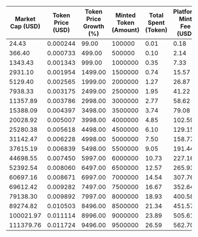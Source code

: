 | Market Cap (USD) | Token Price (USD) | Token Price Growth (%) | Minted Token (Amount) | Total Spent (Token) | Platform Mint Fee (USD) |
|------------------|-------------------|------------------------|-----------------------|--------------------|-------------------------|
| 24.43 | 0.000244 | 99.00 | 100000 | 0.01 | 0.18 |
| 366.40 | 0.000733 | 499.00 | 500000 | 0.10 | 2.14 |
| 1343.43 | 0.001343 | 999.00 | 1000000 | 0.35 | 7.33 |
| 2931.10 | 0.001954 | 1499.00 | 1500000 | 0.74 | 15.57 |
| 5129.40 | 0.002565 | 1999.00 | 2000000 | 1.27 | 26.87 |
| 7938.33 | 0.003175 | 2499.00 | 2500000 | 1.95 | 41.22 |
| 11357.89 | 0.003786 | 2998.00 | 3000000 | 2.77 | 58.62 |
| 15388.09 | 0.004397 | 3498.00 | 3500000 | 3.74 | 79.08 |
| 20028.92 | 0.005007 | 3998.00 | 4000000 | 4.85 | 102.59 |
| 25280.38 | 0.005618 | 4498.00 | 4500000 | 6.10 | 129.15 |
| 31142.47 | 0.006228 | 4998.00 | 5000000 | 7.50 | 158.77 |
| 37615.19 | 0.006839 | 5498.00 | 5500000 | 9.05 | 191.44 |
| 44698.55 | 0.007450 | 5997.00 | 6000000 | 10.73 | 227.16 |
| 52392.54 | 0.008060 | 6497.00 | 6500000 | 12.57 | 265.93 |
| 60697.16 | 0.008671 | 6997.00 | 7000000 | 14.54 | 307.76 |
| 69612.42 | 0.009282 | 7497.00 | 7500000 | 16.67 | 352.64 |
| 79138.30 | 0.009892 | 7997.00 | 8000000 | 18.93 | 400.58 |
| 89274.82 | 0.010503 | 8496.00 | 8500000 | 21.34 | 451.57 |
| 100021.97 | 0.011114 | 8996.00 | 9000000 | 23.89 | 505.61 |
| 111379.76 | 0.011724 | 9496.00 | 9500000 | 26.59 | 562.70 |
